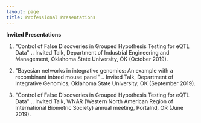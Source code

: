 ```yaml
---
layout: page
title: Professional Presentations
---
```


**Invited Presentations**
1. "Control of False Discoveries in Grouped Hypothesis Testing for eQTL Data"
.. Invited Talk, Department of Industrial Engineering and Management, Oklahoma State University, OK (October 2019).

2. "Bayesian networks in integrative genomics: An example with a recombinant inbred mouse panel" 
.. Invited Talk, Department of Integrative Genomics, Oklahoma State University, OK (September 2019).

3. "Control of False Discoveries in Grouped Hypothesis Testing for eQTL Data" 
.. Invited Talk, WNAR (Western North American Region of International Biometric Society) annual meeting, Portalnd, OR (June 2019).




